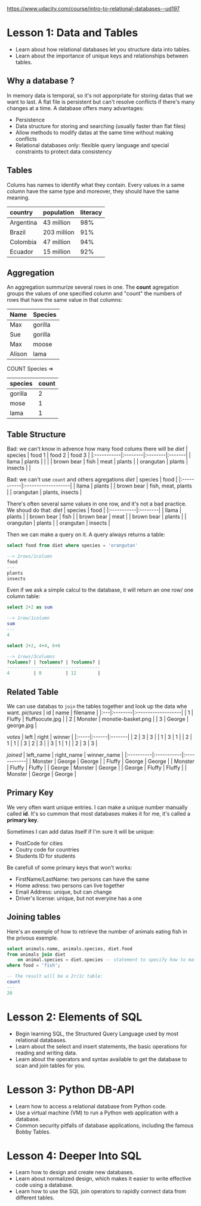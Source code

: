 https://www.udacity.com/course/intro-to-relational-databases--ud197

# Lesson 1: Data and Tables
- Learn about how relational databases let you structure data into tables.
- Learn about the importance of unique keys and relationships between tables.

## Why a database ?
In memory data is temporal, so it's not apporpriate for storing datas that we want to last.
A flat file is persistent but can't resolve conflicts if there's many changes at a time.
A database offers many advantages:
- Persistence
- Data structure for storing and searching (usually faster than flat files)
- Allow methods to modify datas at the same time without making conflicts
- Relational databases only: flexible query language and special constraints to protect data consistency

## Tables
Colums has names to identify what they contain. Every values in a same column have the same type and moreover, they should have the same meaning.

| country   | population  | literacy |
|:----------|:------------|:---------|
| Argentina | 43 million  | 98%      |
| Brazil    | 203 million | 91%      |
| Colombia  | 47 million  | 94%      |
| Ecuador   | 15 million  | 92%      |

## Aggregation
An aggregation summurize several rows in one. The **count** agregation groups the values of one specified column and "count" the numbers of rows that have the same value in that columns:

| Name   | Species |
|:-------|:--------|
| Max    | gorilla |
| Sue    | gorilla |
| Max    | moose   |
| Alison | lama    |

COUNT Species =>

| species | count |
|:--------|:------|
| gorilla | 2     |
| mose    | 1     |
| lama    | 1     |

## Table Structure
Bad: we can't know in advence how many food colums there will be
*diet*
| species    | food 1  | food 2  | food 3 |
|:-----------|:--------|:--------|:-------|
| llama      | plants  |         |        |
| brown bear | fish    | meat    | plants |
| orangutan  | plants  | insects |        |

Bad: we can't use `count` and others agregations
*diet*
| species    | food               |
|:-----------|:-------------------|
| llama      | plants             |
| brown bear | fish, meat, plants |
| orangutan  | plants, insects    |

There's often several same values in one row, and it's not a bad practice. We shoud do that:
*diet*
| species    | food    |
|:-----------|:--------|
| llama      | plants  |
| brown bear | fish    |
| brown bear | meat    |
| brown bear | plants  |
| orangutan  | plants  |
| orangutan  | insects |

Then we can make a query on it. A query always returns a table:

```sql
select food from diet where species = 'orangutan'

--> 2rows/1column
food
---
plants
insects
```

Even if we ask a simple calcul to the database, it will return an one row/ one column table:
```sql
select 2+2 as sum

--> 1row/1column
sum
---
4
```

```sql
select 2+2, 4+4, 6+6

--> 1rows/3columns
?columns? | ?columns? | ?columns? |
-----------------------------------
4         | 8         | 12        |
```


## Related Table
We can use databas to `join` the tables together and look up the data whe want.
*pictures*
| id | name    | filename           |
|:---|:--------|:-------------------|
| 1  | Fluffy  | fluffsocute.jpg    |
| 2  | Monster | monstie-basket.png |
| 3  | George  | george.jpg         |

*votes*
| left | right | winner |
|:-----|:------|:-------|
| 2    | 3     | 3      |
| 1    | 3     | 1      |
| 2    | 1     | 1      |
| 3    | 2     | 3      |
| 3    | 1     | 1      |
| 2    | 3     | 3      |

*joined*
| left_name | right_name | winner_name |
|:----------|:-----------|:------------|
| Monster   | George     | George      |
| Fluffy    | George     | George      |
| Monster   | Fluffy     | Fluffy      |
| George    | Monster    | George      |
| George    | Fluffy     | Fluffy      |
| Monster   | George     | George      |

## Primary Key
We very often want unique entries. I can make a unique number manually called **id**. It's so cummon that most databases makes it for me, it's called a **primary key**.

Sometimes I can add datas itself if I'm sure it will be unique:
- PostCode for cities
- Coutry code for countries
- Students ID for students

Be carefull of some primary keys that won't works:
- FirstName/LastName: two persons can have the same
- Home adress: two persons can live together
- Email Address: unique, but can change
- Driver's license: unique, but not everyine has a one


## Joining tables

Here's an exemple of how to retrieve the number of animals eating fish in the privous exemple.
```sql
select animals.name, animals.species, diet.food
from animals join diet
    on animal.species = diet.species -- statement to specify how to match up the rows from one table to the rows of the other one
where food = 'fish';

-- The result will be a 2r/1c table:
count
---
20
```

##




# Lesson 2: Elements of SQL
- Begin learning SQL, the Structured Query Language used by most relational databases.
- Learn about the select and insert statements, the basic operations for reading and writing data.
- Learn about the operators and syntax available to get the database to scan and join tables for you.


# Lesson 3: Python DB-API
- Learn how to access a relational database from Python code.
- Use a virtual machine (VM) to run a Python web application with a database.
- Common security pitfalls of database applications, including the famous Bobby Tables.

# Lesson 4: Deeper Into SQL
- Learn how to design and create new databases.
- Learn about normalized design, which makes it easier to write effective code using a database.
- Learn how to use the SQL join operators to rapidly connect data from different tables.
